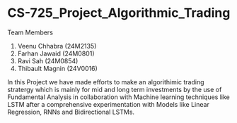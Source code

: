 # CS-725_Project_Algorithmic_Trading

Team Members
1) Veenu Chhabra (24M2135)
2) Farhan Jawaid (24M0801)
3) Ravi Sah (24M0854)
4) Thibault Magnin (24V0016)

In this Project we have made efforts to make an algorithimic trading stratergy which is mainly for mid and long term investments by the use of Fundamental Analysis in collaboration with Machine learning techniques like LSTM after a comprehensive experimentation with Models like Linear Regression, RNNs and Bidirectional LSTMs.
